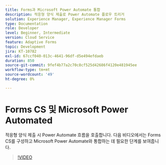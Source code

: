 ```yaml
---
title: Forms과 Microsoft Power Automate 통합
description: 적응형 양식 제출로 Power Automate 플로우 트리거
solution: Experience Manager, Experience Manager Forms
type: Documentation
role: Developer
level: Beginner, Intermediate
version: Cloud Service
feature: Adaptive Forms
topic: Development
jira: KT-10782
exl-id: 67ccf040-013c-4641-96df-d5e494efdaeb
duration: 850
source-git-commit: 9fef4b77a2c70c8cf525d42686f4120e481945ee
workflow-type: tm+mt
source-wordcount: '49'
ht-degree: 0%

---
```


# Forms CS 및 Microsoft Power Automated

적응형 양식 제출 시 Power Automate 흐름을 호출합니다. 다음 비디오에서는 Forms CS를 구성하고 Microsoft Power Automate와 통합하는 데 필요한 단계를 보여줍니다.

>[!VIDEO](https://video.tv.adobe.com/v/345675?quality=12&learn=on)
